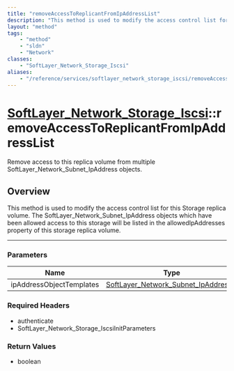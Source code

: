 ```yaml
---
title: "removeAccessToReplicantFromIpAddressList"
description: "This method is used to modify the access control list for this Storage replica volume.  The SoftLayer_Network_Subnet_IpA... "
layout: "method"
tags:
    - "method"
    - "sldn"
    - "Network"
classes:
    - "SoftLayer_Network_Storage_Iscsi"
aliases:
    - "/reference/services/softlayer_network_storage_iscsi/removeAccessToReplicantFromIpAddressList"
---
```

# [SoftLayer_Network_Storage_Iscsi](/reference/services/SoftLayer_Network_Storage_Iscsi)::removeAccessToReplicantFromIpAddressList

Remove access to this replica volume from multiple SoftLayer_Network_Subnet_IpAddress objects.


## Overview 
This method is used to modify the access control list for this Storage replica volume.  The SoftLayer_Network_Subnet_IpAddress objects which have been allowed access to this storage will be listed in the allowedIpAddresses property of this storage replica volume. 

-----

### Parameters 
|Name | Type | Description |
| --- | --- | --- |
|ipAddressObjectTemplates| <a href='/reference/datatypes/SoftLayer_Network_Subnet_IpAddress'>SoftLayer_Network_Subnet_IpAddress[] </a>| |


### Required Headers
* authenticate
* SoftLayer_Network_Storage_IscsiInitParameters


### Return Values
* boolean




